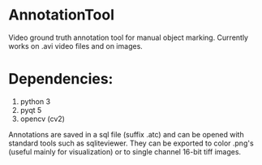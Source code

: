 # AnnotationTool
Video ground truth annotation tool for manual object marking.
Currently works on .avi video files and on images.

# Dependencies:
1. python 3
2. pyqt 5
3. opencv (cv2)

Annotations are saved in a sql file (suffix .atc) and can be opened with standard tools such as sqliteviewer.
They can be exported to color .png's (useful mainly for visualization) or to single channel 16-bit tiff images.
